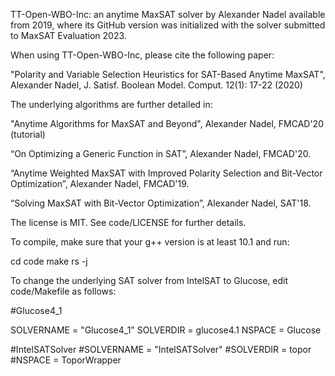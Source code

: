 TT-Open-WBO-Inc: an anytime MaxSAT solver by Alexander Nadel available from 2019, where its GitHub version was initialized with the solver submitted to MaxSAT Evaluation 2023. 

When using TT-Open-WBO-Inc, please cite the following paper:

  "Polarity and Variable Selection Heuristics for SAT-Based Anytime MaxSAT", Alexander Nadel, J. Satisf. Boolean Model. Comput. 12(1): 17-22 (2020)

The underlying algorithms are further detailed in:

  "Anytime Algorithms for MaxSAT and Beyond", Alexander Nadel, FMCAD'20 (tutorial)
  
  “On Optimizing a Generic Function in SAT”, Alexander Nadel, FMCAD'20.  
  
  “Anytime Weighted MaxSAT with Improved Polarity Selection and Bit-Vector Optimization”, Alexander Nadel, FMCAD'19.
  
  “Solving MaxSAT with Bit-Vector Optimization”, Alexander Nadel, SAT'18.

The license is MIT. See code/LICENSE for further details.

To compile, make sure that your g++ version is at least 10.1 and run:

  cd code
  make rs -j

To change the underlying SAT solver from IntelSAT to Glucose, edit code/Makefile as follows:

  #Glucose4_1
  
  SOLVERNAME = "Glucose4_1"
  SOLVERDIR  = glucose4.1
  NSPACE     = Glucose
  
  #IntelSATSolver
  #SOLVERNAME = "IntelSATSolver"
  #SOLVERDIR  = topor
  #NSPACE     = ToporWrapper
  
